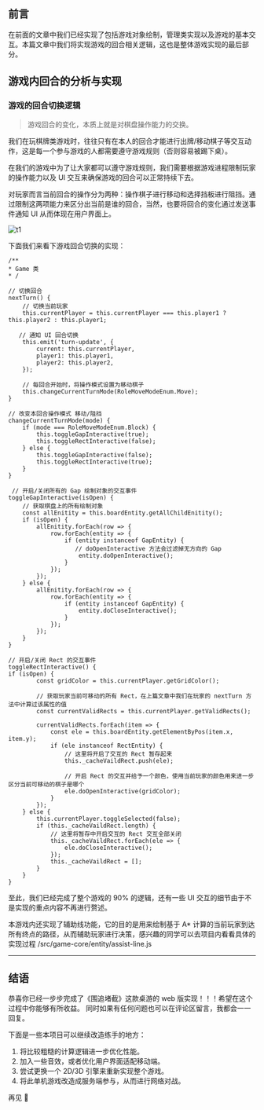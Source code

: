 ## 前言
在前面的文章中我们已经实现了包括游戏对象绘制，管理类实现以及游戏的基本交互。本篇文章中我们将实现游戏的回合相关逻辑，这也是整体游戏实现的最后部分。

## 游戏内回合的分析与实现
### 游戏的回合切换逻辑

> 游戏回合的变化，本质上就是对棋盘操作能力的交换。

我们在玩棋牌类游戏时，往往只有在本人的回合才能进行出牌/移动棋子等交互动作，这是每一个参与游戏的人都需要遵守游戏规则（否则容易被踢下桌）。

在我们的游戏中为了让大家都可以遵守游戏规则，我们需要根据游戏进程限制玩家的操作能力以及 UI 交互来确保游戏的回合可以正常持续下去。

对玩家而言当前回合的操作分为两种：操作棋子进行移动和选择挡板进行阻挡。通过限制这两项能力来区分出当前是谁的回合，当然，也要将回合的变化通过发送事件通知 UI 从而体现在用户界面上。

![t1](https://github.com/jzllove9/Blog-jzl/assets/13548092/3b0f5dd8-e8d0-41a3-89f8-4686532a985f)

下面我们来看下游戏回合切换的实现：

```
/**
* Game 类
* /

// 切换回合
nextTurn() {
    // 切换当前玩家
    this.currentPlayer = this.currentPlayer === this.player1 ? this.player2 : this.player1;

   // 通知 UI 回合切换
    this.emit('turn-update', {
        current: this.currentPlayer,
        player1: this.player1,
        player2: this.player2,
    });

    // 每回合开始时，将操作模式设置为移动棋子
    this.changeCurrentTurnMode(RoleMoveModeEnum.Move);
}

// 改变本回合操作模式 移动/阻挡
changeCurrentTurnMode(mode) {
    if (mode === RoleMoveModeEnum.Block) {
        this.toggleGapInteractive(true);
        this.toggleRectInteractive(false);
    } else {
        this.toggleGapInteractive(false);
        this.toggleRectInteractive(true);
    }
}

 // 开启/关闭所有的 Gap 绘制对象的交互事件
toggleGapInteractive(isOpen) {
    // 获取棋盘上的所有绘制对象
    const allEnitity = this.boardEntity.getAllChildEnitity();
    if (isOpen) {
        allEnitity.forEach(row => {
            row.forEach(entity => {
                if (entity instanceof GapEntity) {
                   // doOpenInteractive 方法会过滤掉无方向的 Gap
                    entity.doOpenInteractive();
                }
            });
        });
    } else {
        allEnitity.forEach(row => {
            row.forEach(entity => {
                if (entity instanceof GapEntity) {
                    entity.doCloseInteractive();
                }
            });
        });
    }
}

// 开启/关闭 Rect 的交互事件
toggleRectInteractive() {
if (isOpen) {
        const gridColor = this.currentPlayer.getGridColor();

        // 获取玩家当前可移动的所有 Rect，在上篇文章中我们在玩家的 nextTurn 方法中计算过该属性的值
        const currentValidRects = this.currentPlayer.getValidRects();

        currentValidRects.forEach(item => {
            const ele = this.boardEntity.getElementByPos(item.x, item.y);
            if (ele instanceof RectEntity) {
                // 这里将开启了交互的 Rect 暂存起来
                this._cacheVaildRect.push(ele);

                // 开启 Rect 的交互并给予一个颜色，使用当前玩家的颜色用来进一步区分当前可移动的棋子是哪个
                ele.doOpenInteractive(gridColor);
            }
        });
    } else {
        this.currentPlayer.toggleSelected(false);
        if (this._cacheVaildRect.length) {
            // 这里将暂存中开启交互的 Rect 交互全部关闭
            this._cacheVaildRect.forEach(ele => {
                ele.doCloseInteractive();
            });
            this._cacheVaildRect = [];
        }
    }
}
```

至此，我们已经完成了整个游戏的 90% 的逻辑，还有一些 UI 交互的细节由于不是实现的重点内容不再进行赘述。

本游戏内还实现了辅助线功能，它的目的是用来绘制基于 A* 计算的当前玩家到达所有终点的路径，从而辅助玩家进行决策，感兴趣的同学可以去项目内看看具体的实现过程 /src/game-core/entity/assist-line.js

---

## 结语

恭喜你已经一步步完成了《围追堵截》这款桌游的 web 版实现！！！希望在这个过程中你能够有所收益。
同时如果有任何问题也可以在评论区留言，我都会一一回复。

下面是一些本项目可以继续改造练手的地方：
1. 将比较粗糙的计算逻辑进一步优化性能。
2. 加入一些音效，或者优化用户界面适配移动端。
3. 尝试更换一个 2D/3D 引擎来重新实现整个游戏。
4. 将此单机游戏改造成服务端参与，从而进行网络对战。

再见 👋
